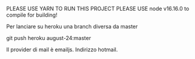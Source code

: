 PLEASE USE YARN TO RUN THIS PROJECT
PLEASE USE node v16.16.0 to compile for building!

Per lanciare su heroku una branch diversa da master

git push heroku august-24:master 

Il provider di mail è emailjs. Indirizzo hotmail.